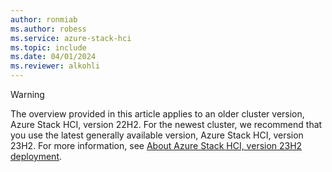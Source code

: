 ```yaml
---
author: ronmiab
ms.author: robess
ms.service: azure-stack-hci
ms.topic: include
ms.date: 04/01/2024
ms.reviewer: alkohli
---
```


> [!WARNING]
> The overview provided in this article applies to an older cluster version, Azure Stack HCI, version 22H2. For the newest cluster, we recommend that you use the latest generally available version, Azure Stack HCI, version 23H2. For more information, see [About Azure Stack HCI, version 23H2 deployment](../hci/deploy/deployment-introduction.md).
